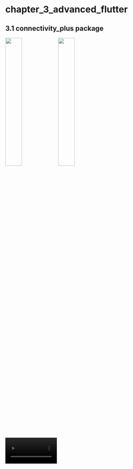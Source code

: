 # chapter_3_advanced_flutter

## 3.1 connectivity_plus package

<img src="https://github.com/Jaydeepsharma93/chapter_3_advanced_flutter/assets/143181361/bd275972-1e71-43bf-8713-0de0abb4489c" width = 32%>
<img src="https://github.com/Jaydeepsharma93/chapter_3_advanced_flutter/assets/143181361/d684cdd0-eb02-4eb9-bc2e-62abf5268bc1" width = 32%>
<div><video src="https://github.com/Jaydeepsharma93/chapter_3_advanced_flutter/assets/143181361/5e7485e5-c7c8-4c08-8ef9-0630d6d40794" width = 32%></div>







